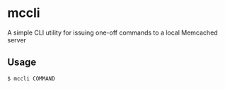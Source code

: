 # mccli

A simple CLI utility for issuing one-off commands to a local Memcached server

## Usage

```
$ mccli COMMAND
```
